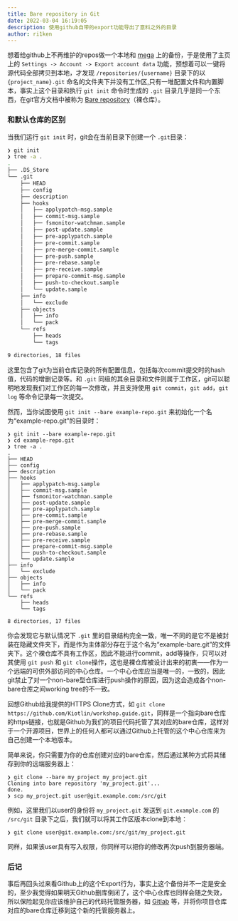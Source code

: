 ```yaml
---
title: Bare repository in Git
date: 2022-03-04 16:19:05
description: 使用github自带的export功能导出了意料之外的目录
author: ri1ken
---
```


想着给github上不再维护的repos做一个本地和 [mega](https://mega.nz) 上的备份，于是使用了主页上的 `Settings -> Account -> Export account data` 功能，预想着可以一键将源代码全部拷贝到本地，才发现 `/repositories/{username}` 目录下的以 `{project_name}.git` 命名的文件夹下并没有工作区,只有一堆配置文件和内置脚本，事实上这个目录和执行 `git init` 命令时生成的 `.git` 目录几乎是同一个东西，在git官方文档中被称为 [Bare repository](https://git-scm.com/book/en/v2/Git-on-the-Server-Getting-Git-on-a-Server)（裸仓库）。

### 和默认仓库的区别

当我们运行 `git init` 时，git会在当前目录下创建一个 `.git`目录：
```bash
❯ git init 
❯ tree -a .
.
├── .DS_Store
└── .git
    ├── HEAD
    ├── config
    ├── description
    ├── hooks
    │   ├── applypatch-msg.sample
    │   ├── commit-msg.sample
    │   ├── fsmonitor-watchman.sample
    │   ├── post-update.sample
    │   ├── pre-applypatch.sample
    │   ├── pre-commit.sample
    │   ├── pre-merge-commit.sample
    │   ├── pre-push.sample
    │   ├── pre-rebase.sample
    │   ├── pre-receive.sample
    │   ├── prepare-commit-msg.sample
    │   ├── push-to-checkout.sample
    │   └── update.sample
    ├── info
    │   └── exclude
    ├── objects
    │   ├── info
    │   └── pack
    └── refs
        ├── heads
        └── tags

9 directories, 18 files
```
这里包含了git为当前仓库记录的所有配置信息，包括每次commit提交时的hash值，代码的增删记录等。和 `.git` 同级的其余目录和文件则属于工作区，git可以聪明地发现我们对工作区的每一次修改，并且支持使用 `git commit`，`git add`，`git log` 等命令记录每一次提交。

然而，当你试图使用 `git init --bare example-repo.git` 来初始化一个名为“example-repo.git”的目录时：
```
❯ git init --bare example-repo.git
❯ cd example-repo.git
❯ tree -a .
.
├── HEAD
├── config
├── description
├── hooks
│   ├── applypatch-msg.sample
│   ├── commit-msg.sample
│   ├── fsmonitor-watchman.sample
│   ├── post-update.sample
│   ├── pre-applypatch.sample
│   ├── pre-commit.sample
│   ├── pre-merge-commit.sample
│   ├── pre-push.sample
│   ├── pre-rebase.sample
│   ├── pre-receive.sample
│   ├── prepare-commit-msg.sample
│   ├── push-to-checkout.sample
│   └── update.sample
├── info
│   └── exclude
├── objects
│   ├── info
│   └── pack
└── refs
    ├── heads
    └── tags

8 directories, 17 files
```
你会发现它与默认情况下 `.git` 里的目录结构完全一致，唯一不同的是它不是被封装在隐藏文件夹下，而是作为主体部分存在于这个名为“example-bare.git”的文件夹下。这个裸仓库不具有工作区，因此不能进行commit，add等操作，只可以对其使用 `git push` 和 `git clone`操作，这也是裸仓库被设计出来的初衷——作为一个远端的可供外部访问的中心仓库。一个中心仓库应当是唯一的，一致的，因此git禁止了对一个non-bare型仓库进行push操作的原因，因为这会造成各个non-bare仓库之间working tree的不一致。

回想Github给我提供的HTTPS Clone方式，如 `git clone https://github.com/Kiotlin/workshop.guide.git`，同样是一个指向bare仓库的https链接，也就是Github为我们的项目代码托管了其对应的bare仓库，这样对于一个开源项目，世界上的任何人都可以通过Github上托管的这个中心仓库来为自己创建一个本地版本。

简单来说，你只需要为你的仓库创建对应的bare仓库，然后通过某种方式将其储存到你的远端服务器上：
```
❯ git clone --bare my_project my_project.git
Cloning into bare repository 'my_project.git'...
done.
❯ scp my_project.git user@git.example.com:/src/git
```
例如，这里我们以user的身份将 `my_project.git` 发送到 `git.example.com` 的 `/src/git` 目录下之后，我们就可以将其工作区版本clone到本地：
```
❯ git clone user@git.example.com:/src/git/my_project.git
```
同样，如果该user具有写入权限，你同样可以把你的修改再次push到服务器端。

### 后记

事后再回头过来看Github上的这个Export行为，事实上这个备份并不一定是安全的，至少我觉得如果明天Github删库倒闭了，这个中心仓库也同样会随之失效，所以保险起见你应该维护自己的代码托管服务器，如 [Gitlab](https://about.gitlab.com/install/) 等，并将你项目仓库对应的bare仓库迁移到这个新的托管服务器上。